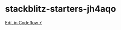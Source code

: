# stackblitz-starters-jh4aqo

[Edit in Codeflow ⚡️](https://stackblitz.com/~/github.com/m82pl/stackblitz-starters-jh4aqo)